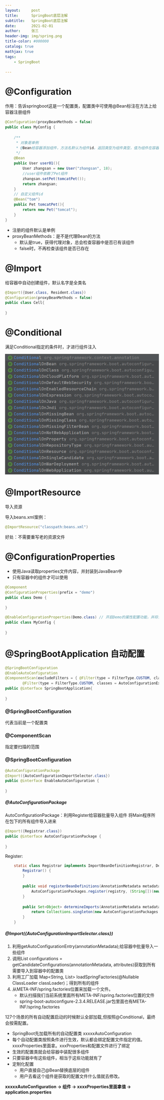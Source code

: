 ```yaml
---
layout:     post
title:      SpringBoot底层注解
subtitle:   SpringBoot底层注解
date:       2021-02-01
author:     张三
header-img: img/spring.png
title-color: #000000
catalog: true
mathjax: true
tags:
    - SpringBoot

---
```


# @Configuration

作用：告诉springboot这是一个配置类，配置类中可使用@Bean标注在方法上给容器注册组件

```java
@Configuration(proxyBeanMethods = false) 
public class MyConfig {

    /**
     * 对象是单例
     * @Bean给容器添加组件，方法名默认为组件id，返回类型为组件类型，值为组件在容器中的实例
     */
    @Bean 
    public User user01(){
        User zhangsan = new User("zhangsan", 18);
        //user组件依赖了Pet组件
        zhangsan.setPet(tomcatPet());
        return zhangsan;
    }
    // 自定义组件id
    @Bean("tom")
    public Pet tomcatPet(){
        return new Pet("tomcat");
    }
}
```

- 注册的组件默认是单例
- proxyBeanMethods：是不是代理Bean的方法
	+ 默认是true，获得代理对象，总会检查容器中是否已有该组件
    + false时，不再检查该组件是否已存在


# @Import

给容器中自动创建组件，默认名字是全类名

```java
@Import({User.class, Resident.class})
@Configuration(proxyBeanMethods = false)
public class Cell{

}
```


# @Conditional

满足Conditional指定的条件时，才进行组件注入

![Conditional注解](/img/SpringBoot/Conditional注解.png)


# @ImportResource

导入资源

导入beans.xml案例：
```java
@ImportResource("classpath:beans.xml")
```

好处：不需要重写老的资源文件


# @ConfigurationProperties

- 使用Java读取properties文件内容，并封装到JavaBean中
- 只有容器中的组件才可以使用

```java
@Component
@ConfigurationProperties(prefix = "demo")
public class Demo {

}
```

```java
@EnableConfigurationProperties(Demo.class) // 开启Demo的属性配置功能，并将该组件自动注册到容器中
public class MyConfig {

}
```

# @SpringBootApplication 自动配置

```java
@SpringBootConfiguration
@EnableAutoConfiguration
@ComponentScan(excludeFilters = { @Filter(type = FilterType.CUSTOM, classes = TypeExcludeFilter.class),
        @Filter(type = FilterType.CUSTOM, classes = AutoConfigurationExcludeFilter.class) })
public @interface SpringBootApplication{

}
```

### @SpringBootConfiguration

代表当前是一个配置类

### @ComponentScan

指定要扫描的范围

### @SpringBootConfiguration

```java
@AutoConfigurationPackage
@Import({AutoConfigurationImportSelector.class})
public @interface EnableAutoConfiguration {

}
```

##### @AutoConfigurationPackage

AutoConfigurationPackage：利用Register给容器批量导入组件
将Main程序所在包下的所有组件导入进来
```java
@Import({Registrar.class})
public @interface AutoConfigurationPackage {
    
}

```

Register:
```java
    static class Registrar implements ImportBeanDefinitionRegistrar, DeterminableImports {
        Registrar() {
        }

        public void registerBeanDefinitions(AnnotationMetadata metadata, BeanDefinitionRegistry registry) {
            AutoConfigurationPackages.register(registry, (String[])(new AutoConfigurationPackages.PackageImports(metadata)).getPackageNames().toArray(new String[0]));
        }

        public Set<Object> determineImports(AnnotationMetadata metadata) {
            return Collections.singleton(new AutoConfigurationPackages.PackageImports(metadata));
        }
    }
```

##### @Import({AutoConfigurationImportSelector.class})

1. 利用getAutoConfigurationEntry(annotationMetadata);给容器中批量导入一些组件
2. 调用List<String> configurations = getCandidateConfigurations(annotationMetadata, attributes)获取到所有需要导入到容器中的配置类
3. 利用工厂加载 Map<String, List<String>> loadSpringFactories(@Nullable ClassLoader classLoader)；得到所有的组件
4. 从META-INF/spring.factories位置来加载一个文件。
    + 默认扫描我们当前系统里面所有META-INF/spring.factories位置的文件
    + spring-boot-autoconfigure-2.3.4.RELEASE.jar包里面也有META-INF/spring.factories

127个场景的所有自动配置启动的时候默认全部加载,但按照@Conditional，最终会按需配置。

- SpringBoot先加载所有的自动配置类  xxxxxAutoConfiguration
- 每个自动配置类按照条件进行生效，默认都会绑定配置文件指定的值。xxxxProperties里面拿。xxxProperties和配置文件进行了绑定
- 生效的配置类就会给容器中装配很多组件
- 只要容器中有这些组件，相当于这些功能就有了
- 定制化配置
    + 用户直接自己@Bean替换底层的组件
    + 用户去看这个组件是获取的配置文件什么值就去修改。

**xxxxxAutoConfiguration -> 组件 -> xxxxProperties里面拿值 -> application.properties**
